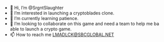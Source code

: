 - 👋 Hi, I’m @SrgntSlaughter
- 👀 I’m interested in launching a cryptoblades clone.
- 🌱 I’m currently learning patience.
- 💞️ I’m looking to collaborate on this game and need a team to help me ba able to launch a crypto game.
- 📫 How to reach me LMADLCK@SBCGLOBAL.NET

<!---
SrgntSlaughter/SrgntSlaughter is a ✨ special ✨ repository because its `README.md` (this file) appears on your GitHub profile.
You can click the Preview link to take a look at your changes.
--->
